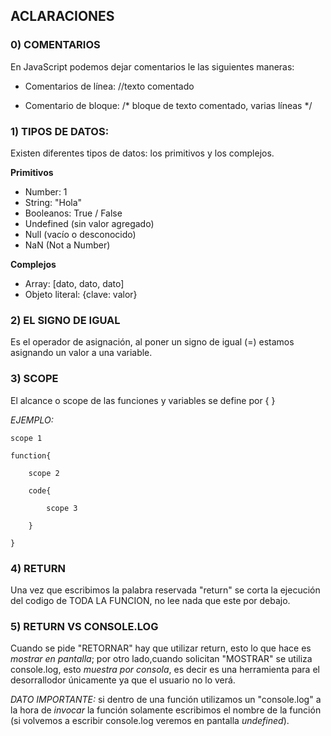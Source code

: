 ## ACLARACIONES

### 0) COMENTARIOS

En JavaScript podemos dejar comentarios le las siguientes maneras:

- Comentarios de línea: //texto comentado

- Comentario de bloque: /* bloque de texto comentado, varias líneas */



### 1) TIPOS DE DATOS:
Existen diferentes tipos de datos: los primitivos y los complejos.

**Primitivos**
- Number: 1
- String: "Hola"
- Booleanos: True / False
- Undefined (sin valor agregado)
- Null (vacío o desconocido)
- NaN (Not a Number)

**Complejos**
- Array: [dato, dato, dato]
- Objeto literal: {clave: valor}


### 2) EL SIGNO DE IGUAL

Es el operador de asignación, al poner un signo de igual (=) estamos asignando un valor a una variable.


### 3) SCOPE
El alcance o scope de las funciones y variables se define por { }

*EJEMPLO:*

```
scope 1

function{

    scope 2

    code{

        scope 3

    }
    
}
```


### 4) RETURN 
Una vez que escribimos la palabra reservada "return" se corta  la ejecución del codigo de TODA LA FUNCION, no lee nada que este por debajo. 


### 5) RETURN VS CONSOLE.LOG
Cuando se pide "RETORNAR" hay que utilizar return, esto lo que hace es *mostrar en pantalla*; por otro lado,cuando solicitan "MOSTRAR" se utiliza console.log, esto *muestra por consola*, es decir es una herramienta para el desorrallodor únicamente ya que el usuario no lo verá.

*DATO IMPORTANTE:* si dentro de una función utilizamos un "console.log" a la hora de _invocar_ la función solamente escribimos el nombre de la función (si volvemos a escribir console.log veremos en pantalla _undefined_).

